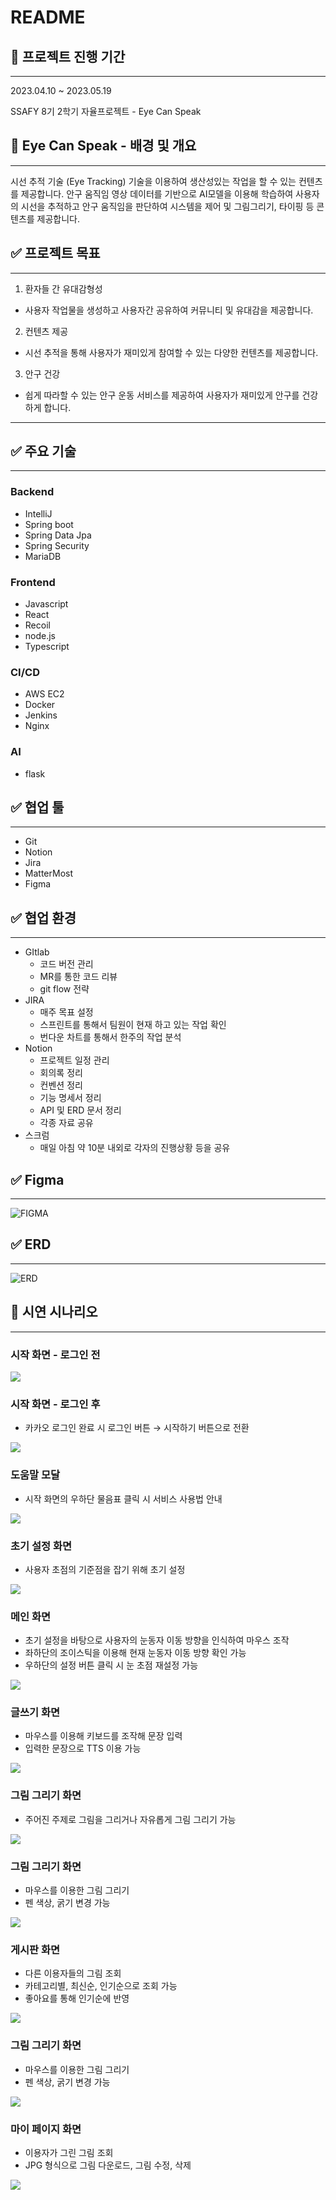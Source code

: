 
# README

## 🌌 프로젝트 진행 기간

---

2023.04.10 ~ 2023.05.19

SSAFY 8기 2학기 자율프로젝트 - Eye Can Speak

## 🌌 Eye Can Speak - 배경 및 개요

---

시선 추적 기술 (Eye Tracking) 기술을 이용하여 생산성있는 작업을 할 수 있는 컨텐츠를 제공합니다. 
안구 움직임 영상 데이터를 기반으로 AI모델을 이용해 학습하여 사용자의 시선을 추적하고 안구 움직임을 판단하여 시스템을 제어 및 그림그리기, 타이핑 등 콘텐츠를 제공합니다.

## ✅ 프로젝트 목표

---

1.	환자들 간 유대감형성
-	사용자 작업물을 생성하고 사용자간 공유하여 커뮤니티 및 유대감을 제공합니다.
2.	컨텐츠 제공
-	시선 추적을 통해 사용자가 재미있게 참여할 수 있는 다양한 컨텐츠를 제공합니다.
3.	안구 건강 
-	쉽게 따라할 수 있는 안구 운동 서비스를 제공하여 사용자가 재미있게 안구를 건강하게 합니다.

---

## ✅ 주요 기술

---

### Backend

- IntelliJ
- Spring boot
- Spring Data Jpa
- Spring Security
- MariaDB


### Frontend

- Javascript
- React
- Recoil
- node.js
- Typescript


### CI/CD

- AWS EC2
- Docker
- Jenkins
- Nginx



### AI

- flask


## ✅ 협업 툴

---

- Git
- Notion
- Jira
- MatterMost
- Figma

## ✅ 협업 환경

---

- GItlab
  - 코드 버전 관리
  - MR를 통한 코드 리뷰
  - git flow 전략
- JIRA
  - 매주 목표 설정
  - 스프린트를 통해서 팀원이 현재 하고 있는 작업 확인
  - 번다운 차트를 통해서 한주의 작업 분석
- Notion
  - 프로젝트 일정 관리
  - 회의록 정리
  - 컨벤션 정리
  - 기능 명세서 정리
  - API 및 ERD 문서 정리
  - 각종 자료 공유
- 스크럼
  - 매일 아침 약 10분 내외로 각자의 진행상황 등을 공유


## ✅ Figma

---

![FIGMA](image/Untitled2.png)

  ## ✅ ERD
  ---

![ERD](image/Untitled.png)

## 📱 시연 시나리오

---



### 시작 화면 - 로그인 전

<img src="image/scenario/Untitled.png" >


### 시작 화면 - 로그인 후

- 카카오 로그인 완료 시 로그인 버튼 → 시작하기 버튼으로 전환
<img src="image/scenario/Untitled2.png" >

### 도움말 모달

- 시작 화면의 우하단 물음표 클릭 시 서비스 사용법 안내

<img src="image/scenario/Untitled3.png" >


### 초기 설정 화면

- 사용자 초점의 기준점을 잡기 위해  초기 설정

<img src="image/scenario/Untitled5.png" >

### 메인 화면

- 초기 설정을 바탕으로 사용자의 눈동자 이동 방향을 인식하여 마우스 조작
- 좌하단의 조이스틱을 이용해 현재 눈동자 이동 방향 확인 가능
- 우하단의 설정 버튼 클릭 시 눈 초점 재설정 가능

<img src="image/scenario/Untitled.gif" >

### 글쓰기 화면

- 마우스를 이용해 키보드를 조작해 문장 입력
- 입력한 문장으로 TTS 이용 가능

<img src="image/scenario/Untitled7.png" >

### 그림 그리기 화면

- 주어진 주제로 그림을 그리거나 자유롭게 그림 그리기 가능

<img src="image/scenario/Untitled8.png" >

### 그림 그리기 화면

- 마우스를 이용한 그림 그리기
- 펜 색상, 굵기 변경 가능

<img src="image/scenario/Untitled9.png" >

### 게시판 화면

- 다른 이용자들의 그림 조회
- 카테고리별, 최신순, 인기순으로 조회 가능
- 좋아요를 통해 인기순에 반영

<img src="image/scenario/Untitled10.png" >

### 그림 그리기 화면

- 마우스를 이용한 그림 그리기
- 펜 색상, 굵기 변경 가능

<img src="image/scenario/Untitled9.png" >

### 마이 페이지 화면

- 이용자가 그린 그림 조회
- JPG 형식으로 그림 다운로드, 그림 수정, 삭제

<img src="image/scenario/Untitled11.png" >
